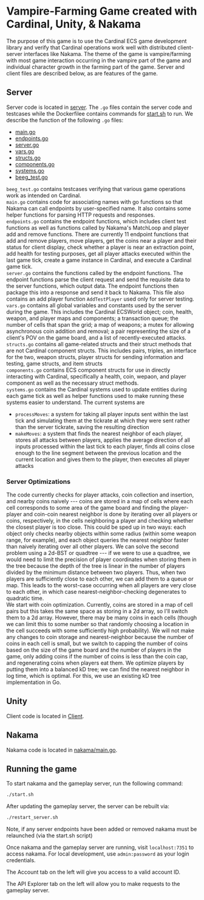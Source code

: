 # Vampire-Farming Game created with Cardinal, Unity, & Nakama
The purpose of this game is to use the Cardinal ECS game development library and verify that Cardinal operations work well with distributed client-server interfaces like Nakama. The theme of the game is vampire/farming with most game interaction occurring in the vampire part of the game and individual character growth in the farming part of the game. Server and client files are described below, as are features of the game.
## Server
Server code is located in [server](server). The `.go` files contain the server code and testcases while the Dockerfilee contains commands for [start.sh](start.sh) to run. We describe the function of the following `.go` files:
* [main.go](server/main.go)
* [endpoints.go](server/endpoints.go)
* [server.go](server/server.go)
* [vars.go](server/vars.go)
* [structs.go](server/structs.go)
* [components.go](server/components.go)
* [systems.go](server/systems.go)
* [beeg_test.go](server/beeg_test.go)

`beeg_test.go` contains testcases verifying that various game operations work as intended on Cardinal.  
`main.go` contains code for associating names with go functions so that Nakama can call endpoints by user-specified name. It also contains some helper functions for parsing HTTP requests and responses.  
`endpoints.go` contains the endpoint functions, which includes client test functions as well as functions called by Nakama's MatchLoop and player add and remove functions. There are currently 11 endpoint functions that add and remove players, move players, get the coins near a player and their status for client display, check whether a player is near an extraction point, add health for testing purposes, get all player attacks executed within the last game tick, create a game instance in Cardinal, and execute a Cardinal game tick.  
`server.go` contains the functions called by the endpoint functions. The endpoint functions parse the client request and send the requisite data to the server functions, which output data. The endpoint functions then package this into a response and send it back to Nakama. This file also contains an add player function `AddTestPlayer` used only for server testing.  
`vars.go` contains all global variables and constants used by the server during the game. This includes the Cardinal ECSWorld object; coin, health, weapon, and player maps and components; a transaction queue; the number of cells that span the grid; a map of weapons; a mutex for allowing asynchronous coin addition and removal; a pair representing the size of a client's POV on the game board, and a list of recently-executed attacks.  
`structs.go` contains all game-related structs and their struct methods that are not Cardinal component structs. This includes pairs, triples, an interface for the two, weapon structs, player structs for sending information and testing, game structs, and item structs  
`components.go` contains ECS component structs for use in directly interacting with Cardinal, specifically a health, coin, wepaon, and player component as well as the necessary struct methods.  
`systems.go` contains the Cardinal systems used to update entities during each game tick as well as helper functions used to make running these systems easier to understand. The current systems are
* `processMoves`: a system for taking all player inputs sent within the last tick and simulating them at the tickrate at which they were sent rather than the server tickrate, saving the resulting direction 
* `makeMoves`: a system that finds the nearest neighbor of each player, stores all attacks between players, applies the average direction of all inputs processed within the last tick to each player, finds all coins close enough to the line segment between the previous location and the current location and gives them to the player, then executes all player attacks  

### Server Optimizations
The code currently checks for player attacks, coin collection and insertion, and nearby coins naively --- coins are stored in a map of cells where each cell corresponds to some area of the game board and finding the player-player and coin-coin nearest neighbor is done by iterating over all players or coins, respectively, in the cells neighboring a player and checking whether the closest player is too close. This could be sped up in two ways: each object only checks nearby objects within some radius (within some weapon range, for example), and each object queries the nearest neighbor faster than naively iterating over all other players. We can solve the second problem using a 2d-BST or quadtree --- if we were to use a quadtree, we would need to limit the precision of player coordinates when storing them in the tree because the depth of the tree is linear in the number of players divided by the minimum distance between two players. Thus, when two players are sufficiently close to each other, we can add them to a queue or map. This leads to the worst-case occurring when all players are very close to each other, in which case nearest-neighbor-checking degenerates to quadratic time.  
We start with coin optimization. Currently, coins are stored in a map of cell pairs but this takes the same space as storing in a 2d array, so I'll switch them to a 2d array. However, there may be many coins in each cells (though we can limit this to some number so that randomly choosing a location in the cell succeeds with some sufficiently high probability). We will not make any changes to coin storage and nearest-neighbor because the number of coins in each cell is small, but we switch to capping the number of coins based on the size of the game board and the number of players in the game, only adding coins if the number of coins is less than the coin cap, and regenerating coins when players eat them. 
We optimize players by putting them into a balanced kD tree; we can find the nearest neighbor in log time, which is optimal. For this, we use an existing kD tree implementation in Go.  

## Unity
Client code is located in [Client](Client).

## Nakama
Nakama code is located in [nakama/main.go](nakama/main.go).

## Running the game
To start nakama and the gameplay server, run the following command:
```bash
./start.sh
```

After updating the gameplay server, the server can be rebuilt via:
```bash
./restart_server.sh
```

Note, if any server endpoints have been added or removed nakama must be relaunched (via the start.sh script)

Once nakama and the gameplay server are running, visit `localhost:7351` to access nakama. For local development, use `admin:password` as your login credentials.

The Account tab on the left will give you access to a valid account ID.

The API Explorer tab on the left will allow you to make requests to the gameplay server.
